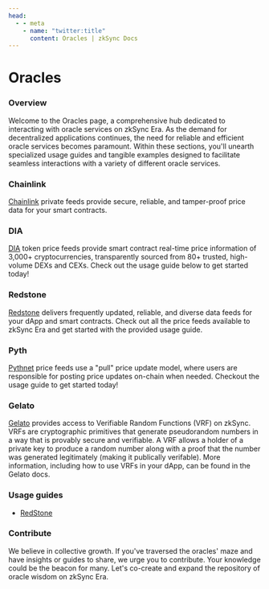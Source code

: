 ```yaml
---
head:
  - - meta
    - name: "twitter:title"
      content: Oracles | zkSync Docs
---
```


# Oracles

### **Overview**

Welcome to the Oracles page, a comprehensive hub dedicated to interacting with oracle services on zkSync Era. As the demand for decentralized applications continues, the need for reliable and efficient oracle services becomes paramount. Within these sections, you'll unearth specialized usage guides and tangible examples designed to facilitate seamless interactions with a variety of different oracle services.

### Chainlink

[Chainlink](https://docs.chain.link/data-feeds/price-feeds/addresses?network=zksync&page=1) private feeds provide secure, reliable, and tamper-proof price data for your smart contracts.

### DIA

[DIA](https://docs.diadata.org/products/token-price-feeds) token price feeds provide smart contract real-time price information of 3,000+ cryptocurrencies, transparently sourced from 80+ trusted, high-volume DEXs and CEXs. Check out the usage guide below to get started today!

### Redstone

[Redstone](https://docs.redstone.finance/docs/introduction) delivers frequently updated, reliable, and diverse data feeds for your dApp and smart contracts. Check out all the price feeds available to zkSync Era and get started with the provided usage guide.

### Pyth

[Pythnet](https://docs.pyth.network/price-feeds) price feeds use a "pull" price update model, where users are responsible for posting price updates on-chain when needed. Checkout the usage guide to get started today!

### Gelato

[Gelato](https://docs.gelato.network/web3-services/vrf/understanding-vrf) provides access to Verifiable Random Functions (VRF) on zkSync. VRFs are cryptographic primitives that generate pseudorandom numbers in a way that is provably secure and verifiable. A VRF allows a holder of a private key to produce a random number along with a proof that the number was generated legitimately (making it publically verifable). More information, including how to use VRFs in your dApp, can be found in the Gelato docs.

### Usage guides

- [RedStone](../tutorials/tooling-guides/redstone.md)

### Contribute

We believe in collective growth. If you've traversed the oracles' maze and have insights or guides to share, we urge you to contribute. Your knowledge could be the beacon for many. Let's co-create and expand the repository of oracle wisdom on zkSync Era.
